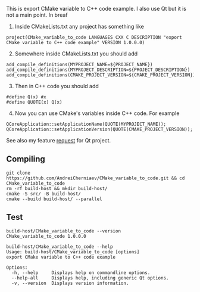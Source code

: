 This is export CMake variable to C++ code example. I also use Qt but it is not a main point. In breaf
1. Inside CMakeLists.txt any project has something like
```
project(CMake_variable_to_code LANGUAGES CXX C DESCRIPTION "export CMake variable to C++ code example" VERSION 1.0.0.0)
```
2. Somewhere inside CMakeLists.txt you should add
```
add_compile_definitions(MYPROJECT_NAME=${PROJECT_NAME})
add_compile_definitions(MYPROJECT_DESCRIPTION=${PROJECT_DESCRIPTION})
add_compile_definitions(CMAKE_PROJECT_VERSION=${CMAKE_PROJECT_VERSION})
```

3. Then in C++ code you should add
```
#define Q(x) #x
#define QUOTE(x) Q(x)
```

4. Now you can use CMake's variables inside C++ code. For example
```
QCoreApplication::setApplicationName(QUOTE(MYPROJECT_NAME));
QCoreApplication::setApplicationVersion(QUOTE(CMAKE_PROJECT_VERSION));
```

See also my feature [request](https://bugreports.qt.io/browse/QTBUG-123649) for Qt project.

## Compiling
```
git clone https://github.com/AndreiCherniaev/CMake_variable_to_code.git && cd CMake_variable_to_code
rm -rf build-host && mkdir build-host/
cmake -S src/ -B build-host/
cmake --build build-host/ --parallel
```

## Test
```
build-host/CMake_variable_to_code --version
CMake_variable_to_code 1.0.0.0
```
```
build-host/CMake_variable_to_code --help
Usage: build-host/CMake_variable_to_code [options]
export CMake variable to C++ code example

Options:
  -h, --help     Displays help on commandline options.
  --help-all     Displays help, including generic Qt options.
  -v, --version  Displays version information.
```
